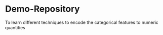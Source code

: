 # Demo-Repository
To learn different techniques to encode the categorical features to numeric quantities
